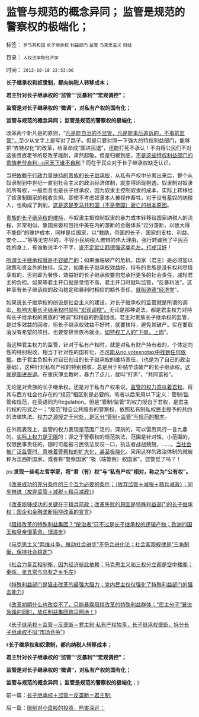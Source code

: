 # 监管与规范的概念异同；&nbsp;监管是规范的警察权的极端化；

标签： `罗马共和国` `长子继承权` `利益部门` `监管` `马克思主义` `财经` 

目录： `人权法学和经济学`

时间： `2012-10-18 22:53:06`

**长子继承权和奴隶制，都向纳税人转移成本；**

**君主针对长子继承权的“监管”“反暴利”“宏观调控”；**

**监管是对长子继承权的“微调”，对私有产权的国有化；**

**监管与规范的概念异同； 监管是规范的警察权的极端化**；

改革两个新凡是的原则，“[凡是能自治的不监管，凡是能事后追诉的，不事前监管”，](../../../2012/9/14/西方政府无权监管社会；“监管”是警察国家的观念.md)至少从文字上是写对了路子。但是只要对照一下强大的特权利益部门，能够把“去特权化”的改革，给革命成“国进民退”，还能打死不承认！不由得公民们不对这些贵族老爷的反改革能耐，肃然起敬。但是归根到底，[不是这些特权利益部门的贵族老爷自利——>问天下谁不自利](http://darthvad.blog.sohu.com/161146952.html)？而在于民众对于长子继承权缺乏认识。

当把[依赖于行政力量扶持的贵族的长子继承权](../../../2012/10/3/长子继承权primogeniture是封建的基础.md)，从私有产权中分离出来后，整个从奴隶制到中世纪一直到社会主义的政治经济体制，就变得玲珑剔透。奴隶制对奴隶的所有权，一般而言也是长子继承权，因为奴隶主控制奴隶的成本，实际上转移给了奴隶制国家的税收负担。即使不考虑奴隶本人被视作畜牲，对于没有蓄奴的纳税人，也构成了剥削。[这是这是罗马共和国（不是帝国）衰亡的根本原因](../../../2011/11/20/罗马共和国寡头型民主崩溃的脉络.md)。

[贵族的长子继承权的维持](../../../2012/10/15/改革能够成功的关键在于精兵简政.md)，与奴隶主把控制奴隶的暴力成本转移给国家纳税人的流程，非常相似。象国资委和包括中美在内的垄断的金融体系“过分垄断，以致大得不能倒”的维护成本，同样是给国家，以“救助，帝国的长子，国家的支柱、利益、安全……”等等无穷尽的，不容小民纳税人置辩的伟大理由，强行转嫁到了平民百姓的身上，有谁敢说半个不字，[说不定就让韩德强这类毛左，打成汉奸](../../../2012/9/29/从韩德强教授的暴行，理解毛左的“爱国主义”.md)！

[所谓长子继承权就是不容破产的](../../../2012/10/10/封建社会为什么要保持长子继承权的完整性？.md)；如果面临破产的危机，国家（君主）是必须加以政策和资金外的扶持。反之，如果长子继承权效益好，持有的贵族是没有权利尽情享有的，否则即为奢侈，效益好的长子继承权要自觉承担更多的社会责任，减轻君主的负担。如果等君主开口就是觉悟不高，君主开口时就叫监管，“反暴利法”。这种享有长子继承权的政治稳定和暴利时相应的额外责任，[就叫道德“经济学](../../../2012/10/10/封建社会为什么要保持长子继承权的完整性？.md)”。

如果说长子继承权的创设是社会主义的建设，对长子继承权的监管就是所谓的调宏[，影响大量长子继承权时就叫“宏观调控”。](../../../2011/8/13/宏观经济学完全错误！“宏观”毫无意义!.md)无论是那种说法，都是君主权力对持有长子继承权的贵族的“微调”和利益的酌量回收。君主对贵族长子继承权的监管，是过多效益的回收，但长子继承权效益不好时，就要扶持，避免其破产。实在要取消没有希望的项目，也要安排贵族再就业。[如特权工人的“下岗，上岗](../../../2009/7/30/身享特权不感恩来不知福.md)”。

当这种君主权力的监管，针对于私有产权时，就是对私有财产持有者的，个体定向性的特别税收，相当于针对性的国有化，[不可能从no votesnotax中找到任何依据](../../../2011/10/18/NoPrivateNotax！美国茶党和中国乌有之乡.md)。由于君主负担有对自已创设的长子继承权的维持责任，（也是为了自已的政治基础），这种针对私有产权的特别税收，总是用于补贴早该破产的长子继承权。[这就是国进民退](../../../2012/3/7/监管的含义就是公有制；监管本身就意味着国进民退.md)。在重庆薄主教时，暴力了点儿，就叫“打黑”，“共同富裕”。

无论是对贵族的长子继承权，还是对于私有产权来说，[监管的权力意味着君权](../../../2012/3/5/国家威权，中央集权，长子继承权.md)。将其与西方社会也存在的“规范”相区别是必要的。笔者以后采用以下定义：管制/监管和规范，在英语同为Regulation。但是“管制/监管”的权力授自于君权，是君主行权的形式之一；“规范”授自公共服务的警察权，依照私有制私权民主授予的共约的法律执法。[权力之源授之于何处，是区分“管制=监管”与规范的根本](../../../2011/6/21/Regulation汉译中的民主和专制.md)。

在外观表现上，监管的权力表现是范围广泛的，深刻的，可以雷厉风行一言九鼎的，[实际上权力是无限](../../../2011/6/21/国民性本善，监管欲望就是邪恶.md)的；源之于警察权的规范执法，范围是针对性，小范围的，仅限民事责任的，随时可能被刁民依法反咬一口，执法者战战兢兢，……。[当社会被广泛监管时，意味着警察权的扩大化，甚至极端化](../../../2011/6/8/西方的司法，警察权和黑社会.md)。采用这样的政治体制的就被称为法西斯国家，或者称“警察国家”“极（端警察）权国家”。您警觉了吗？！

ps:**发现一些毛左哲学家，将“君（有）权”与“私有产权”相对，称之为“公有权”。**

《[改革成功的充分条件的三个互为必要的条件；（放弃监管＋减税＋精兵减政）；同步推进（放弃监管＋减税＋精兵减政）](../../../2012/10/15/（放弃监管＋减税＋精兵减政）互为必要条件.md)》

《[改革能够成功的关键在于精兵简政；改革失败的原因是特殊利益部门的长子继承权；国企和金融垄断阻挠改革的宣言](../../../2012/10/15/改革能够成功的关键在于精兵简政.md)》

《[阻挠改革的特殊利益集团？“统治者”只不过是长子继承权的逻辑产物；欧洲的国王和皇帝很革命，很进步](../../../2012/10/15/欧洲的国王和皇帝很革命，很进步.md)》

《[马克思主义“两维斗争，推动社会进步”不符合进化论；社会客观规律是“三角制衡，保持社会稳定”](../../../2012/10/16/君主创设长子继承权后，被贵族挟制；.md)》

《[社会力量互相制衡，因为经济彼此依赖；马克思主义和三权分立都是空中楼阁；秦晖，张五常与乌有之乡毛左](../../../2012/10/16/马克思主义和三权分立都是空中楼阁；.md)》

《[特殊利益部门是狙击改革的最强大阻力；党内民主仅仅强化了特殊利益部门的狙击能力](../../../2012/10/17/特殊利益部门是狙击改革的最强大阻力.md)》

《[改革初期什么也改变不了，只能暴露阻挠改革的特殊利益群体；“民主分子”冒进急躁的同时，放任利益集团跑马圈地！](../../../2012/10/17/除了暴露特殊利益集团，改革初期什么也改变不了.md)》

《[长子继承权＋监管＝反垄断＝君主制;私有产权独享，长子继承权垄断，拆分长子继承权不叫“市场竞争”](../../../2012/10/18/长子继承权＋监管＝反垄断＝君主制;.md)》

《**长子继承权和奴隶制，都向纳税人转移成本；**

**君主针对长子继承权的“监管”“反暴利”“宏观调控”；**

**监管是对长子继承权的“微调”，对私有产权的国有化；**

**监管与规范的概念异同； 监管是规范的警察权的极端化**；》



前一篇：[长子继承权＋监管＝反垄断＝君主制;](../../../2012/10/18/长子继承权＋监管＝反垄断＝君主制;.md)

后一篇：[限制对小盘股的投资，熊害深远；](../../../2012/10/18/限制对小盘股的投资，熊害深远；.md)